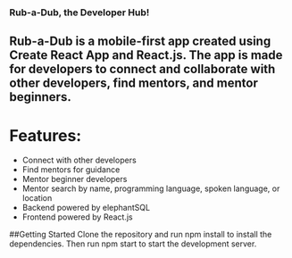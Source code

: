 ### Rub-a-Dub, the Developer Hub!

## Rub-a-Dub is a mobile-first app created using Create React App and React.js. The app is made for developers to connect and collaborate with other developers, find mentors, and mentor beginners.

# Features: 
- Connect with other developers
- Find mentors for guidance
- Mentor beginner developers
- Mentor search by name, programming language, spoken language, or location
- Backend powered by elephantSQL
- Frontend powered by React.js


##Getting Started
Clone the repository and run npm install to install the dependencies. Then run npm start to start the development server.
